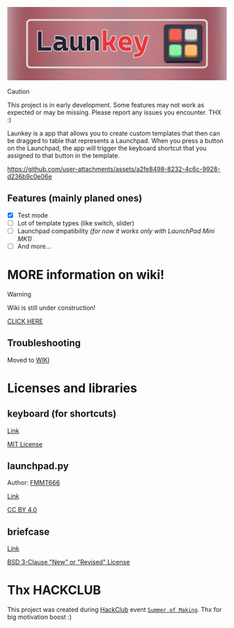 ![LAUNKEY BANNER](https://raw.githubusercontent.com/Ja-Tar/Launkey/refs/heads/main/bannerSmall.png)

> [!CAUTION]
> This project is in early development. Some features may not work as expected or may be missing.
> Please report any issues you encounter. THX :)

Launkey is a app that allows you to create custom templates that then can be dragged to table that represents a Launchpad. When you press a button on the Launchpad, the app will trigger the keyboard shortcut that you assigned to that button in the template.


https://github.com/user-attachments/assets/a2fe8498-8232-4c6c-9928-d236b9c0e06e


## Features (mainly planed ones)

- [x] Test mode
- [ ] Lot of template types (like switch, slider)
- [ ] Launchpad compatibility *(for now it works only with LaunchPad Mini MK1)*
- [ ] And more...

# MORE information on wiki!

> [!WARNING]
> Wiki is still under construction!

[CLICK HERE](https://github.com/Ja-Tar/Launkey/wiki/User-Interface)

## Troubleshooting

Moved to [WIKI](https://github.com/Ja-Tar/Launkey/wiki/Troubleshooting)

# Licenses and libraries

## keyboard (for shortcuts)
[Link](https://github.com/boppreh/keyboard?tab=MIT-1-ov-file)

[MIT License](https://github.com/boppreh/keyboard/blob/master/LICENSE.txt)

## launchpad.py
Author: [FMMT666](https://github.com/FMMT666)

[Link](https://github.com/FMMT666/launchpad.py)

[CC BY 4.0](https://github.com/FMMT666/launchpad.py/blob/master/LICENSE.txt)

## briefcase
[Link](https://github.com/beeware/briefcase)

[BSD 3-Clause "New" or "Revised" License](https://github.com/beeware/briefcase/blob/main/LICENSE)

# Thx HACKCLUB

This project was created during [HackClub](https://hackclub.com/) event [`Summer of Making`](https://summer.hackclub.com/). Thx for big motivation boost :)
